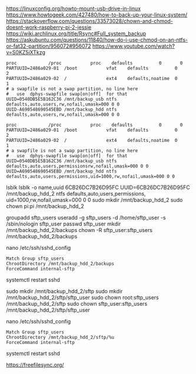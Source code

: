 https://linuxconfig.org/howto-mount-usb-drive-in-linux
https://www.howtogeek.com/427480/how-to-back-up-your-linux-system/
https://stackoverflow.com/questions/33573028/chown-and-chmod-doesnt-work-raspberry-pi-2-jessie
https://wiki.archlinux.org/title/Rsync#Full_system_backup
https://askubuntu.com/questions/11840/how-do-i-use-chmod-on-an-ntfs-or-fat32-partition/956072#956072
https://www.youtube.com/watch?v=S0KZ5iXTkzg

```
proc            /proc           proc    defaults          0       0
PARTUUID=2486a029-01  /boot           vfat    defaults          0       2
PARTUUID=2486a029-02  /               ext4    defaults,noatime  0       1
# a swapfile is not a swap partition, no line here
#   use  dphys-swapfile swap[on|off]  for that
UUID=0540DB5E5B162C36 /mnt/backup_usb ntfs defaults,auto,users,rw,nofail,umask=000 0 0
UUID-A690548690545EBD /mnt/backup_hdd ntfs defaults,auto,users,rw,nofail,umask=000 0 0
```

```
proc            /proc           proc    defaults          0       0
PARTUUID=2486a029-01  /boot           vfat    defaults          0       2
PARTUUID=2486a029-02  /               ext4    defaults,noatime  0       1
# a swapfile is not a swap partition, no line here
#   use  dphys-swapfile swap[on|off]  for that
UUID=0540DB5E5B162C36 /mnt/backup_usb ntfs defaults,auto,users,permissionsrw,nofail,umask=000 0 0
UUID=A690548690545EBD /mnt/backup_hdd ntfs defaults,auto,users,permissions,uid=1000,rw,nofail,umask=000 0 0
```

lsblk
lsblk -o name,uuid
6CB26DC7B26D95FC
UUID=6CB26DC7B26D95FC /mnt/backup_hdd_2 ntfs defaults,auto,users,permissions, uid=1000,rw,nofail,umask=000 0 0
sudo mkdir /mnt/backup_hdd_2
sudo chown pi:pi /mnt/backup_hdd_2

groupadd sftp_users
useradd -g sftp_users -d /home/sftp_user -s /sbin/nologin sftp_user
passwd sftp_user
mkdir /mnt/backup_hdd_2/backups
chown -R sftp_user:sftp_users /mnt/backup_hdd_2/backups

nano /etc/ssh/sshd_config

```plaintext
Match Group sftp_users
ChrootDirectory /mnt/backup_hdd_2/backups
ForceCommand internal-sftp
```

systemctl restart sshd




sudo mkdir /mnt/backup_hdd_2/sftp
sudo mkdir /mnt/backup_hdd_2/sftp/sftp_user
sudo chown root:sftp_users /mnt/backup_hdd_2/sftp
sudo chown sftp_user:sftp_users /mnt/backup_hdd_2/sftp/sftp_user

nano /etc/ssh/sshd_config

```plaintext
Match Group sftp_users
ChrootDirectory /mnt/backup_hdd_2/sftp/%u
ForceCommand internal-sftp
```

systemctl restart sshd

https://freefilesync.org/
